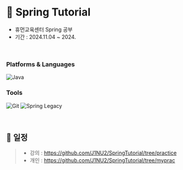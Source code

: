 # 📖 Spring Tutorial
- 휴먼교육센터 Spring 공부
- 기간 : 2024.11.04 ~ 2024.

<br/>

### Platforms & Languages
![Java](https://img.shields.io/badge/Java-007396.svg?&style=for-the-badge&logo=Java&logoColor=white)

### Tools
![Git](https://img.shields.io/badge/Git-F05032.svg?&style=for-the-badge&logo=Git&logoColor=white)
![Spring Legacy](https://img.shields.io/badge/spring-6DB33F.svg?&style=for-the-badge&logo=spring&logoColor=white)

<br/>

## 📝 일정
> - 강의 : https://github.com/J1NU2/SpringTutorial/tree/practice
> - 개인 : https://github.com/J1NU2/SpringTutorial/tree/myprac
